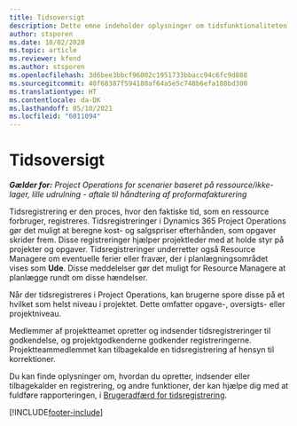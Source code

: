 ```yaml
---
title: Tidsoversigt
description: Dette emne indeholder oplysninger om tidsfunktionaliteten i Dynamics 365 Project Operations.
author: stsporen
ms.date: 10/02/2020
ms.topic: article
ms.reviewer: kfend
ms.author: stsporen
ms.openlocfilehash: 3d6bee3bbcf96002c1951733bbacc94c6fc9d888
ms.sourcegitcommit: 40f68387f594180af64a5e5c748b6efa188bd300
ms.translationtype: HT
ms.contentlocale: da-DK
ms.lasthandoff: 05/10/2021
ms.locfileid: "6011094"
---
```

# <a name="time-overview"></a>Tidsoversigt

_**Gælder for:** Project Operations for scenarier baseret på ressource/ikke-lager, lille udrulning - aftale til håndtering af proformafakturering_

Tidsregistrering er den proces, hvor den faktiske tid, som en ressource forbruger, registreres. Tidsregistreringer i Dynamics 365 Project Operations gør det muligt at beregne kost- og salgspriser efterhånden, som opgaver skrider frem. Disse registreringer hjælper projektleder med at holde styr på projekter og opgaver. Tidsregistreringer underretter også Resource Managere om eventuelle ferier eller fravær, der i planlægningsområdet vises som **Ude**. Disse meddelelser gør det muligt for Resource Managere at planlægge rundt om disse hændelser.

Når der tidsregistreres i Project Operations, kan brugerne spore disse på et hvilket som helst niveau i projektet. Dette omfatter opgave-, oversigts- eller projektniveau.

Medlemmer af projektteamet opretter og indsender tidsregistreringer til godkendelse, og projektgodkenderne godkender registreringerne. Projektteammedlemmet kan tilbagekalde en tidsregistrering af hensyn til korrektioner.

Du kan finde oplysninger om, hvordan du opretter, indsender eller tilbagekalder en registrering, og andre funktioner, der kan hjælpe dig med at fuldføre rapporteringen, i [Brugeradfærd for tidsregistrering](ui-behavior-time.md).



[!INCLUDE[footer-include](../includes/footer-banner.md)]